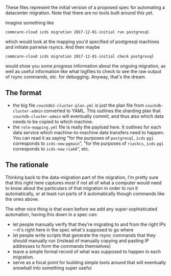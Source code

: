 These files represent the initial version of a proposed spec for automating a datacenter migration. Note that there are no tools built around this yet.

Imagine something like

```
commcare-cloud icds migration 2017-12-01-initial run postgresql
```

which would look at the mapping you'd specified of postgresql machines and initiate pairwise rsyncs. And then maybe

```
commcare-cloud icds migration 2017-12-01-initial check postgresql
```

would show you some progress information about the ongoing migration, as well as useful information like what logfiles to check to see the raw output of rsync commands, etc. for debugging. Anyway, that's the dream.

## The format

- the big file `couchdb2-cluster-plan.yml` is just the plan file from `couchdb-cluster-admin` converted to YAML. This outlines the sharding plan that `couchdb-cluster-admin` will eventually commit, and thus also which data needs to be copied to which machine.
- the `role-mapping.yml` file is really the payload here. It outlines for each data service which machine-to-machine data transfers need to happen. You can read it as saying "for the purposes of `postgresql`, `icds` `pg1` corresponds to `icds-new` `pgmain`", "for the purposes of `riackcs`, `icds` `pg1` corresponds to `icds-new` `riak0`", etc.

## The rationale
Thinking back to the data-migration part of the migration, I'm pretty sure that this right here captures most if not all of what a computer would need to know about the particulars of that migration in order to run it automatically, or at least run parts of it automatically though commands like the ones above.

The other nice thing is that even before we add any super-sophisticated automation, having this down in a spec can:
- let people manually verify that they're migrating to and from the right IPs—it's right here in the spec what's supposed to go where
- let people write scripts that generate the rsync commands that they should manually run (instead of manually copying and pasting IP addresses to form the commands themselves)
- leave a simple formal record of what was supposed to happen in each migration.
- serve as a focal point for building simple tools around that will eventually snowball into something super useful
